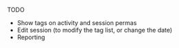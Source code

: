 TODO

* Show tags on activity and session permas
* Edit session (to modify the tag list, or change the date)
* Reporting
